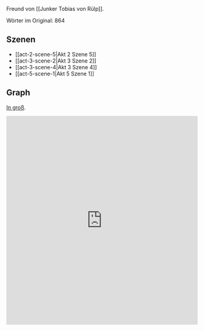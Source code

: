 Freund von [[Junker Tobias von Rülp]].

Wörter im Original: 864

## Szenen
- [[act-2-scene-5|Akt 2 Szene 5]]
- [[act-3-scene-2|Akt 3 Szene 2]]
- [[act-3-scene-4|Akt 3 Szene 4]]
- [[act-5-scene-1|Akt 5 Szene 1]]

## Graph
[In groß](https://catchears.github.io/was-ihr-wollt-graphs/characters/Fabio-dark).
<iframe src="https://catchears.github.io/was-ihr-wollt-graphs/characters/Fabio-dark" width=100% height=550 style="border: 0;"></iframe>